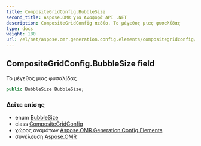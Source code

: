 ```yaml
---
title: CompositeGridConfig.BubbleSize
second_title: Aspose.OMR για Αναφορά API .NET
description: CompositeGridConfig πεδίο. Το μέγεθος μιας φυσαλίδας
type: docs
weight: 180
url: /el/net/aspose.omr.generation.config.elements/compositegridconfig/bubblesize/
---
```

## CompositeGridConfig.BubbleSize field

Το μέγεθος μιας φυσαλίδας

```csharp
public BubbleSize BubbleSize;
```

### Δείτε επίσης

* enum [BubbleSize](../../../aspose.omr.generation/bubblesize/)
* class [CompositeGridConfig](../)
* χώρος ονομάτων [Aspose.OMR.Generation.Config.Elements](../../compositegridconfig/)
* συνέλευση [Aspose.OMR](../../../)



